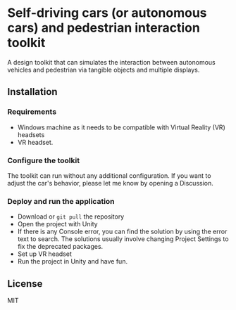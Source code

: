 # Self-driving cars (or autonomous cars) and pedestrian interaction toolkit

A design toolkit that can simulates the interaction between autonomous vehicles and pedestrian via tangible objects and multiple displays.

## Installation

### Requirements
- Windows machine as it needs to be compatible with Virtual Reality (VR) headsets
- VR headset.

### Configure the toolkit

The toolkit can run without any additional configuration. If you want to adjust the car's behavior, please let me know by opening a Discussion.

### Deploy and run the application

- Download or `git pull` the repository
- Open the project with Unity
- If there is any Console error, you can find the solution by using the error text to search. The solutions usually involve changing Project Settings to fix the deprecated packages.
- Set up VR headset
- Run the project in Unity and have fun.

## License
MIT